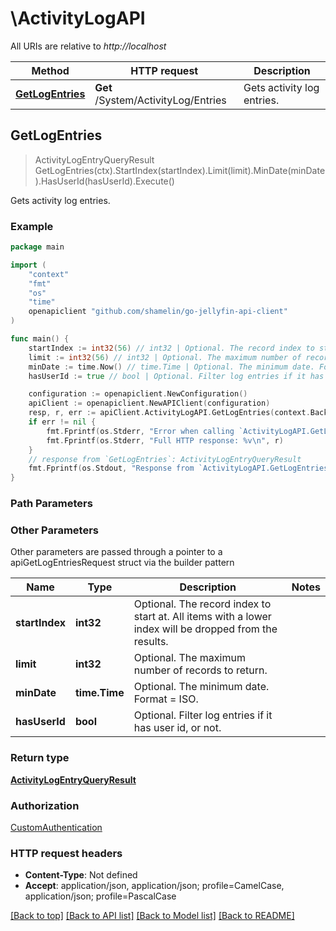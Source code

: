 # \ActivityLogAPI

All URIs are relative to *http://localhost*

Method | HTTP request | Description
------------- | ------------- | -------------
[**GetLogEntries**](ActivityLogAPI.md#GetLogEntries) | **Get** /System/ActivityLog/Entries | Gets activity log entries.



## GetLogEntries

> ActivityLogEntryQueryResult GetLogEntries(ctx).StartIndex(startIndex).Limit(limit).MinDate(minDate).HasUserId(hasUserId).Execute()

Gets activity log entries.

### Example

```go
package main

import (
	"context"
	"fmt"
	"os"
    "time"
	openapiclient "github.com/shamelin/go-jellyfin-api-client"
)

func main() {
	startIndex := int32(56) // int32 | Optional. The record index to start at. All items with a lower index will be dropped from the results. (optional)
	limit := int32(56) // int32 | Optional. The maximum number of records to return. (optional)
	minDate := time.Now() // time.Time | Optional. The minimum date. Format = ISO. (optional)
	hasUserId := true // bool | Optional. Filter log entries if it has user id, or not. (optional)

	configuration := openapiclient.NewConfiguration()
	apiClient := openapiclient.NewAPIClient(configuration)
	resp, r, err := apiClient.ActivityLogAPI.GetLogEntries(context.Background()).StartIndex(startIndex).Limit(limit).MinDate(minDate).HasUserId(hasUserId).Execute()
	if err != nil {
		fmt.Fprintf(os.Stderr, "Error when calling `ActivityLogAPI.GetLogEntries``: %v\n", err)
		fmt.Fprintf(os.Stderr, "Full HTTP response: %v\n", r)
	}
	// response from `GetLogEntries`: ActivityLogEntryQueryResult
	fmt.Fprintf(os.Stdout, "Response from `ActivityLogAPI.GetLogEntries`: %v\n", resp)
}
```

### Path Parameters



### Other Parameters

Other parameters are passed through a pointer to a apiGetLogEntriesRequest struct via the builder pattern


Name | Type | Description  | Notes
------------- | ------------- | ------------- | -------------
 **startIndex** | **int32** | Optional. The record index to start at. All items with a lower index will be dropped from the results. | 
 **limit** | **int32** | Optional. The maximum number of records to return. | 
 **minDate** | **time.Time** | Optional. The minimum date. Format &#x3D; ISO. | 
 **hasUserId** | **bool** | Optional. Filter log entries if it has user id, or not. | 

### Return type

[**ActivityLogEntryQueryResult**](ActivityLogEntryQueryResult.md)

### Authorization

[CustomAuthentication](../README.md#CustomAuthentication)

### HTTP request headers

- **Content-Type**: Not defined
- **Accept**: application/json, application/json; profile=CamelCase, application/json; profile=PascalCase

[[Back to top]](#) [[Back to API list]](../README.md#documentation-for-api-endpoints)
[[Back to Model list]](../README.md#documentation-for-models)
[[Back to README]](../README.md)

